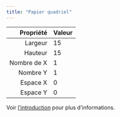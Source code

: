 ```yaml
---
title: "Papier quadriel"
---
```


|   Propriété | Valeur |
| -----------:|:------ |
|     Largeur | 15     |
|     Hauteur | 15     |
| Nombre de X | 1      |
|    Nombre Y | 1      |
|    Espace X | 0      |
|    Espace Y | 0      |

Voir [l’introduction](intro) pour plus d’informations.

